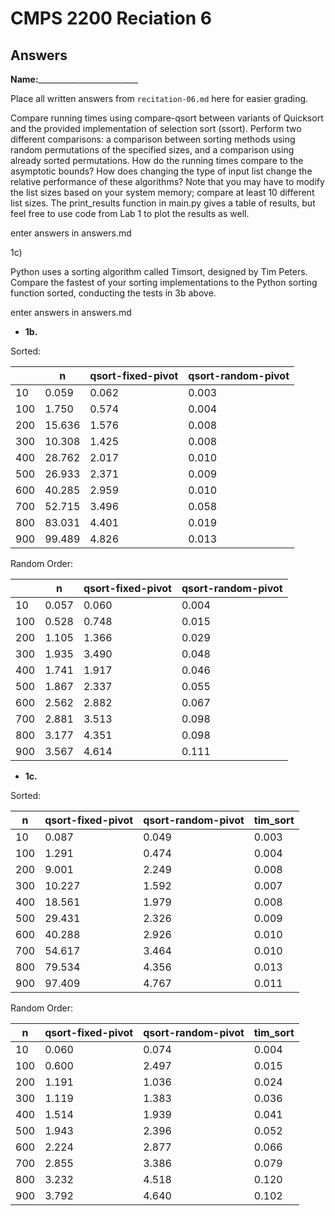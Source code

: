 # CMPS 2200 Reciation 6
## Answers

**Name:**_________________________


Place all written answers from `recitation-06.md` here for easier grading.

Compare running times using compare-qsort between variants of Quicksort and the provided implementation of selection sort (ssort). Perform two different comparisons: a comparison between sorting methods using random permutations of the specified sizes, and a comparison using already sorted permutations. How do the running times compare to the asymptotic bounds? How does changing the type of input list change the relative performance of these algorithms? Note that you may have to modify the list sizes based on your system memory; compare at least 10 different list sizes. The print_results function in main.py gives a table of results, but feel free to use code from Lab 1 to plot the results as well.

enter answers in answers.md

1c)

Python uses a sorting algorithm called Timsort, designed by Tim Peters. Compare the fastest of your sorting implementations to the Python sorting function sorted, conducting the tests in 3b above.

enter answers in answers.md





- **1b.**

Sorted:

|     |      n |   qsort-fixed-pivot |   qsort-random-pivot |
|-----|--------|---------------------|----------------------|
|  10 |  0.059 |               0.062 |                0.003 |
| 100 |  1.750 |               0.574 |                0.004 |
| 200 | 15.636 |               1.576 |                0.008 |
| 300 | 10.308 |               1.425 |                0.008 |
| 400 | 28.762 |               2.017 |                0.010 |
| 500 | 26.933 |               2.371 |                0.009 |
| 600 | 40.285 |               2.959 |                0.010 |
| 700 | 52.715 |               3.496 |                0.058 |
| 800 | 83.031 |               4.401 |                0.019 |
| 900 | 99.489 |               4.826 |                0.013 |



Random Order: 

|     |     n |   qsort-fixed-pivot |   qsort-random-pivot |
|-----|-------|---------------------|----------------------|
|  10 | 0.057 |               0.060 |                0.004 |
| 100 | 0.528 |               0.748 |                0.015 |
| 200 | 1.105 |               1.366 |                0.029 |
| 300 | 1.935 |               3.490 |                0.048 |
| 400 | 1.741 |               1.917 |                0.046 |
| 500 | 1.867 |               2.337 |                0.055 |
| 600 | 2.562 |               2.882 |                0.067 |
| 700 | 2.881 |               3.513 |                0.098 |
| 800 | 3.177 |               4.351 |                0.098 |
| 900 | 3.567 |               4.614 |                0.111 |




- **1c.**

Sorted:

|   n |   qsort-fixed-pivot |   qsort-random-pivot |   tim_sort |
|-----|---------------------|----------------------|------------|
|  10 |               0.087 |                0.049 |      0.003 |
| 100 |               1.291 |                0.474 |      0.004 |
| 200 |               9.001 |                2.249 |      0.008 |
| 300 |              10.227 |                1.592 |      0.007 |
| 400 |              18.561 |                1.979 |      0.008 |
| 500 |              29.431 |                2.326 |      0.009 |
| 600 |              40.288 |                2.926 |      0.010 |
| 700 |              54.617 |                3.464 |      0.010 |
| 800 |              79.534 |                4.356 |      0.013 |
| 900 |              97.409 |                4.767 |      0.011 |




Random Order:


|   n |   qsort-fixed-pivot |   qsort-random-pivot |   tim_sort |
|-----|---------------------|----------------------|------------|
|  10 |               0.060 |                0.074 |      0.004 |
| 100 |               0.600 |                2.497 |      0.015 |
| 200 |               1.191 |                1.036 |      0.024 |
| 300 |               1.119 |                1.383 |      0.036 |
| 400 |               1.514 |                1.939 |      0.041 |
| 500 |               1.943 |                2.396 |      0.052 |
| 600 |               2.224 |                2.877 |      0.066 |
| 700 |               2.855 |                3.386 |      0.079 |
| 800 |               3.232 |                4.518 |      0.120 |
| 900 |               3.792 |                4.640 |      0.102 |


